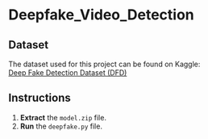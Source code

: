 # Deepfake_Video_Detection
## Dataset  
The dataset used for this project can be found on Kaggle:  
[Deep Fake Detection Dataset (DFD)](https://www.kaggle.com/datasets/sanikatiwarekar/deep-fake-detection-dfd-entire-original-dataset)

## Instructions  
1. **Extract** the `model.zip` file.  
2. **Run** the `deepfake.py` file.

